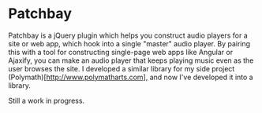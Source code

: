Patchbay
========

Patchbay is a jQuery plugin which helps you construct audio players for a site or web app, which hook into a single "master" audio player. By pairing this with a tool for constructing single-page web apps like Angular or Ajaxify, you can make an audio player that keeps playing music even as the user browses the site. I developed a similar library for my side project (Polymath)[http://www.polymatharts.com], and now I've developed it into a library.

Still a work in progress.
